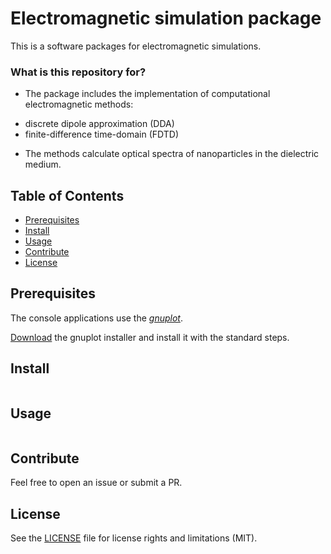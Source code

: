 
# Electromagnetic simulation package #

This is a software packages for electromagnetic simulations.

### What is this repository for? ###

* The package includes the implementation of computational electromagnetic methods:
 - discrete dipole approximation (DDA) 
 - finite-difference time-domain (FDTD)

* The methods calculate optical spectra of nanoparticles in the dielectric medium.

## Table of Contents


- [Prerequisites](#prerequisites)
- [Install](#install)
- [Usage](#usage)
- [Contribute](#contribute)
- [License](#license)



## Prerequisites
The console applications use the [*gnuplot*](http://gnuplot.sourceforge.net/).

[Download](http://gnuplot.sourceforge.net/download.html) the gnuplot installer  and install it with the standard steps.


## Install

```
```

## Usage

```
```

## Contribute

Feel free to open an issue or submit a PR.


## License

See the [LICENSE](LICENSE.md) file for license rights and limitations (MIT).
